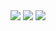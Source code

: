 <img src="https://img.shields.io/badge/Python-ECEC0F?style=flat-square&logo=python&logoColor=white"/>
<img src="https://img.shields.io/badge/Python-ECEC0F?style=flat-square&logo=python&logoColor=white"/>
<img src="https://img.shields.io/badge/Python-ECEC0F?style=flat-square&logo=python&logoColor=white"/>
